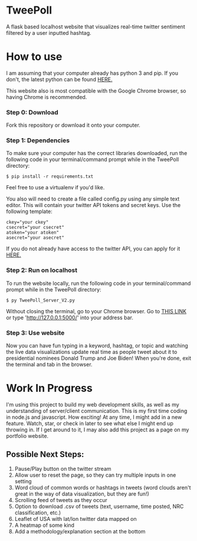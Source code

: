 # TweePoll
A flask based localhost website that visualizes real-time twitter sentiment filtered by a user inputted hashtag.

# How to use

I am assuming that your computer already has python 3 and pip. If you don't, the latest python can be found [HERE.](https://www.python.org/downloads/)

This website also is most compatible with the Google Chrome browser, so having Chrome is recommended.

### Step 0: Download

Fork this repository or download it onto your computer.

### Step 1: Dependencies

To make sure your computer has the correct libraries downloaded, run the following code in your terminal/command prompt while in the TweePoll directory:

```
$ pip install -r requirements.txt
```

Feel free to use a virtualenv if you'd like.

You also will need to create a file called config.py using any simple text editor. This will contain your twitter API tokens and secret keys. Use the following template:

```
ckey="your ckey"
csecret="your csecret"
atoken="your atoken"
asecret="your asecret"
```

If you do not already have access to the twitter API, you can apply for it [HERE.](https://developer.twitter.com/en/products/twitter-api)

### Step 2: Run on localhost

To run the website locally, run the following code in your terminal/command prompt while in the TweePoll directory:

```
$ py TweePoll_Server_V2.py
```

Without closing the terminal, go to your Chrome browser. Go to [THIS LINK](http://127.0.0.1:5000/) or type 'http://127.0.0.1:5000/' into your address bar. 

### Step 3: Use website

Now you can have fun typing in a keyword, hashtag, or topic and watching the live data visualizations update real time as people tweet about it to presidential nominees Donald Trump and Joe Biden! When you're done, exit the terminal and tab in the browser. 

# Work In Progress
I'm using this project to build my web development skills, as well as my understanding of server/client communication. This is my first time coding in node.js and javascript. How exciting! At any time, I might add in a new feature. Watch, star, or check in later to see what else I might end up throwing in. If I get around to it, I may also add this project as a page on my portfolio website.

## Possible Next Steps:
1. Pause/Play button on the twitter stream
2. Allow user to reset the page, so they can try multiple inputs in one setting
3. Word cloud of common words or hashtags in tweets (word clouds aren't great in the way of data visualization, but they are fun!)
4. Scrolling feed of tweets as they occur
5. Option to download .csv of tweets (text, username, time posted, NRC classification, etc.)
6. Leaflet of USA with lat/lon twitter data mapped on
7. A heatmap of some kind
8. Add a methodology/explanation section at the bottom
